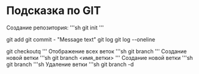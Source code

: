 # Подсказка по GIT

Создание репозитория:
'''sh
git init
'''

git add
git commit - "Message text"
git log
git log --oneline


git checkoutq
'''
Отображение всеx веток
'''sh
git branch 
'''
Создание новой ветки
'''sh
git branch <имя_ветки>
'''
Создание новой ветки
'''sh
git branch <name branch>
'''sh
Удаление ветки
'''sh
git branch -d <name branch>